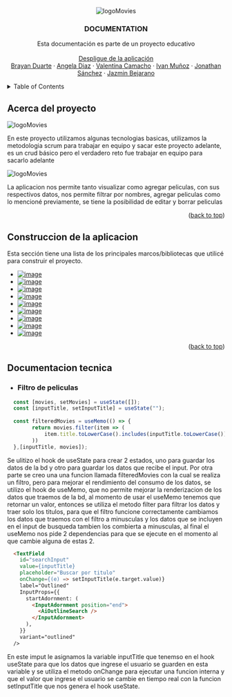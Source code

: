 <a name="readme-top"></a>


<!-- PROJECT LOGO -->
<br />
<div align="center">
  
  ![logoMovies](https://user-images.githubusercontent.com/50422794/215829613-62a22bd5-13d9-4949-8c5f-001a1c1bb7dd.png)

  
  <h3 align="center">DOCUMENTATION</h3>

  <p align="center">
    Esta documentación es parte de un proyecto educativo
    <br />
    <br />
    <a href="#">Despligue de la aplicación</a>
    <br />
    <a href="#">Brayan Duarte</a>
    ·
    <a href="https://github.com/AngelaDiaz20">Angela Diaz</a>
    ·
    <a href="#">Valentina Camacho</a>
    ·
    <a href="#">Ivan Muñoz</a>
    ·
    <a href="#">Jonathan Sánchez</a>
    ·
    <a href="#">Jazmin Bejarano</a>
  </p>
</div>

<!-- TABLE OF CONTENTS -->
<details>
  <summary>Table of Contents</summary>
  <ol>
    <li><a href="#Acerca-del-proyecto">Acerca del proyecto</a></li>
    <li><a href="#Construccion-de-la-aplicacion">Construcción de la aplicación</a></li>
    <li><a href="#Documentacion-tecnica">Documentación técnica</a></li>
  </ol>
</details>

<!-- ABOUT THE PROJECT -->
## Acerca del proyecto

![logoMovies](https://user-images.githubusercontent.com/50422794/215829613-62a22bd5-13d9-4949-8c5f-001a1c1bb7dd.png)

En este proyecto utilizamos algunas tecnologias basicas, utilizamos la metodologia scrum para trabajar en equipo y sacar este proyecto adelante, es un crud básico pero el verdadero reto fue trabajar en equipo para sacarlo adelante

![logoMovies](https://user-images.githubusercontent.com/50422794/215830147-fa7e237d-e162-474b-b3c4-dc8ec43984f7.png)

La aplicacion nos permite tanto visualizar como agregar peliculas, con sus respectivos datos, nos permite filtrar por nombres, agregar peliculas como lo mencioné previamente, se tiene la posibilidad de editar y borrar peliculas

<p align="right">(<a href="#readme-top">back to top</a>)</p>

## Construccion de la aplicacion

Esta sección tiene una lista de los principales marcos/bibliotecas que utilicé para construir el proyecto.

* <a href="https://reactjs.org">![image](https://user-images.githubusercontent.com/50422794/211116164-7b79fadd-869a-43e3-8053-a224f080f9c2.png)</a>
* <a href="https://react-icons.github.io/react-icons/">![image](https://user-images.githubusercontent.com/50422794/211116212-ef61c9ba-9787-42f1-917d-b49a15a2d75c.png)</a>
* <a href="https://reactrouter.com/en/main">![image](https://user-images.githubusercontent.com/50422794/211116261-6cda0e56-0192-4c44-a9ec-7f7f921e1f79.png)</a>
* <a href="https://expressjs.com/es/">![image](https://user-images.githubusercontent.com/50422794/215832140-54a86230-4ede-459c-82e3-5c05ee219f10.png)</a>
* <a href="https://www.mongodb.com/">![image](https://user-images.githubusercontent.com/50422794/215832681-e822e2d6-ae97-4c63-9d0b-be6c36a2eda1.png)</a>
* <a href="https://nodejs.org/es/">![image](https://user-images.githubusercontent.com/50422794/215834151-4c767188-7bfa-406e-9967-9c07dc4f737f.png)</a>
* <a href="https://mui.com/">![image](https://user-images.githubusercontent.com/50422794/215833458-26ad6ecd-120d-4153-bd96-291f950f034c.png)</a>
* <a href="https://sweetalert2.github.io/#native_link#">![image](https://user-images.githubusercontent.com/50422794/215833564-1e1010ba-b3ce-4097-adac-6c5588a9e74a.png)</a>
* <a href="https://www.npmjs.com/package/axios">![image](https://user-images.githubusercontent.com/50422794/215833618-06eef285-0ac3-46be-ac0c-44bc311dc823.png)
</a>

<p align="right">(<a href="#readme-top">back to top</a>)</p>


## Documentacion tecnica
* <h3>Filtro de peliculas</h3>

```javascript
  const [movies, setMovies] = useState([]);
  const [inputTitle, setInputTitle] = useState("");
  
  const filteredMovies = useMemo(() => {
        return movies.filter(item => (
            item.title.toLowerCase().includes(inputTitle.toLowerCase())
        ))
  },[inputTitle, movies]);
```

Se ulitizo el hook de useState para crear 2 estados, uno para guardar los datos de la bd y otro para guardar los datos que recibe el input.
Por otra parte se creo una una funcion llamada filteredMovies con la cual se realiza un filtro, pero para mejorar el rendimiento del consumo de los datos, se utilizo el hook de useMemo, que no permite mejorar la renderizacion de los datos que traemos de la bd, al momento de usar el useMemo tenemos que retornar un valor, entonces se utiliza el metodo filter para filtrar los datos y traer solo los titulos, para que el filtro funcione correctamente cambiamos los datos que traemos con el filtro a minusculas y los datos que se incluyen en el input de busqueda tambien los combierta a minusculas, al final el useMemo nos pide 2 dependencias para que se ejecute en el momento al que cambie alguna de estas 2.

```html
  <TextField
    id="searchInput"
    value={inputTitle}
    placeholder="Buscar por titulo"
    onChange={(e) => setInputTitle(e.target.value)}
    label="Outlined"
    InputProps={{
      startAdornment: (
        <InputAdornment position="end">
          <AiOutlineSearch />
        </InputAdornment>
      ),
    }}
    variant="outlined"
  />
```
En este imput le asignamos la variable inputTitle que tenemso en el hook useState para que los datos que ingrese el usuario se guarden en esta variable y se utiliza el metodo onChange para ejecutar una funcion interna y que el valor que ingrese el usuario se cambie en tiempo real con la funcion setInputTitle que nos genera el hook useState.
